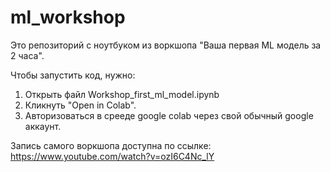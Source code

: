 # ml_workshop

Это репозиторий с ноутбуком из воркшопа "Ваша первая ML модель за 2 часа".

Чтобы запустить код, нужно:
1) Открыть файл Workshop_first_ml_model.ipynb 
2) Кликнуть "Open in Colab".
3) Авторизоваться в срееде google colab через свой обычный google аккаунт.

Запись самого воркшопа доступна по ссылке: https://www.youtube.com/watch?v=ozI6C4Nc_lY
